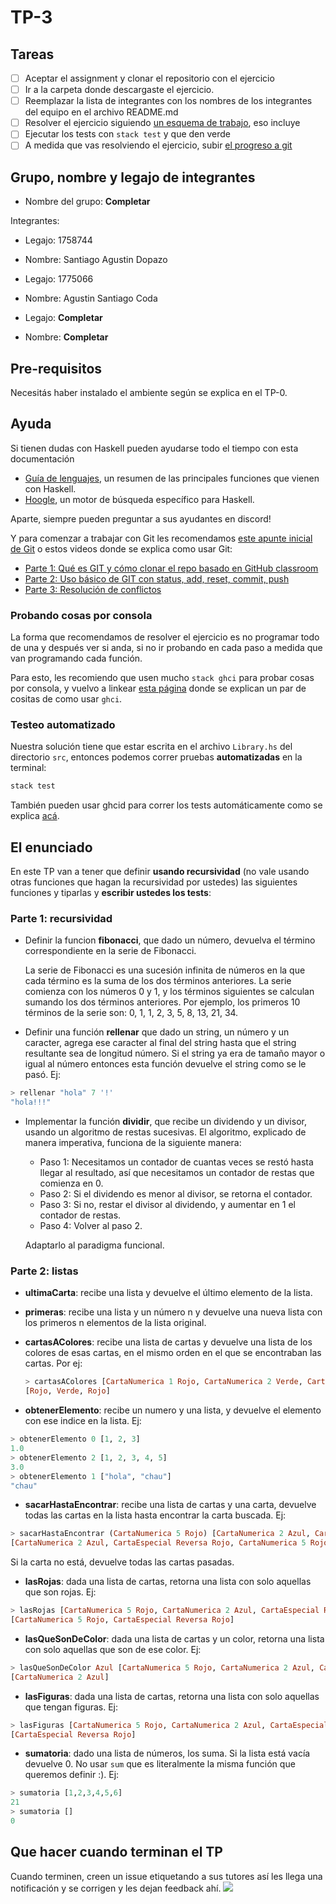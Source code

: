# TP-3

## Tareas

- [ ] Aceptar el assignment y clonar el repositorio con el ejercicio
- [ ] Ir a la carpeta donde descargaste el ejercicio.
- [ ] Reemplazar la lista de integrantes con los nombres de los integrantes del equipo en el archivo README.md
- [ ] Resolver el ejercicio siguiendo [un esquema de trabajo](https://github.com/pdep-utn/enunciados-miercoles-noche/blob/master/pages/haskell/trabajo.md), eso incluye
- [ ] Ejecutar los tests con `stack test` y que den verde
- [ ] A medida que vas resolviendo el ejercicio, subir [el progreso a git](https://github.com/pdep-utn/enunciados-miercoles-noche/blob/master/pages/git/resolverConflictos.md)

## Grupo, nombre y legajo de integrantes

- Nombre del grupo: **Completar**

Integrantes:
- Legajo: 1758744 
- Nombre: Santiago Agustin Dopazo

- Legajo: 1775066
- Nombre: Agustin Santiago Coda

- Legajo: **Completar** 
- Nombre: **Completar**

## Pre-requisitos

Necesitás haber instalado el ambiente según se explica en el TP-0.

## Ayuda

Si tienen dudas con Haskell pueden ayudarse todo el tiempo con esta documentación

- [Guía de lenguajes](https://docs.google.com/document/d/1oJ-tyQJoBtJh0kFcsV9wSUpgpopjGtoyhJdPUdjFIJQ/edit?usp=sharing), un resumen de las principales funciones que vienen con Haskell.
- [Hoogle](https://www.haskell.org/hoogle/), un motor de búsqueda específico para Haskell.

Aparte, siempre pueden preguntar a sus ayudantes en discord!

Y para comenzar a trabajar con Git les recomendamos [este apunte inicial de Git](https://docs.google.com/document/d/1ozqfYCwt-37stynmgAd5wJlNOFKWYQeIZoeqXpAEs0I/edit) o estos videos donde se explica como usar Git:
- [Parte 1: Qué es GIT y cómo clonar el repo basado en GitHub classroom](https://www.youtube.com/watch?v=rRKe7l-ZNvM)
- [Parte 2: Uso básico de GIT con status, add, reset, commit, push](https://www.youtube.com/watch?v=OgasfM5qJJE)
- [Parte 3: Resolución de conflictos](https://www.youtube.com/watch?v=sKcN7cWFniw)

### Probando cosas por consola

La forma que recomendamos de resolver el ejercicio es no programar todo de una y después ver si anda, si no ir probando en cada paso a medida que van programando cada función.

Para esto, les recomiendo que usen mucho `stack ghci` para probar cosas por consola, y vuelvo a linkear [esta página](https://github.com/pdep-utn/enunciados-miercoles-noche/blob/master/pages/haskell/trabajo.md#comandos-%C3%BAtiles) donde se explican un par de cositas de como usar `ghci`.

### Testeo automatizado

Nuestra solución tiene que estar escrita en el archivo `Library.hs` del directorio `src`, entonces podemos correr pruebas **automatizadas** en la terminal:

```bash
stack test
```

También pueden usar ghcid para correr los tests automáticamente como se explica [acá](https://github.com/pdepviernestm/2021-clases/blob/main/clase-02/correrTestsMasRapidoConGhcid.md).

## El enunciado

En este TP van a tener que definir **usando recursividad** (no vale usando otras funciones que hagan la recursividad por ustedes) las siguientes funciones y tiparlas y **escribir ustedes los tests**:

### Parte 1: recursividad

- Definir la funcion **fibonacci**, que dado un número, devuelva el término correspondiente en la serie de Fibonacci.

  La serie de Fibonacci es una sucesión infinita de números en la que cada término es la suma de los dos términos anteriores. La serie comienza con los números 0 y 1, y los términos siguientes se calculan sumando los dos términos anteriores. Por ejemplo, los primeros 10 términos de la serie son: 0, 1, 1, 2, 3, 5, 8, 13, 21, 34.

- Definir una función **rellenar** que dado un string, un número y un caracter, agrega ese caracter al final del string hasta que el string resultante sea de longitud número. Si el string ya era de tamaño mayor o igual al número entonces esta función devuelve el string como se le pasó.
Ej:
```haskell
> rellenar "hola" 7 '!'
"hola!!!"
```

- Implementar la función **dividir**, que recibe un dividendo y un divisor, usando un algoritmo de restas sucesivas. El algoritmo, explicado de manera imperativa, funciona de la siguiente manera:
   - Paso 1: Necesitamos un contador de cuantas veces se restó hasta llegar al resultado, así que necesitamos un contador de restas que comienza en 0.
   - Paso 2: Si el dividendo es menor al divisor, se retorna el contador.
   - Paso 3: Si no, restar el divisor al dividendo, y aumentar en 1 el contador de restas.
   - Paso 4: Volver al paso 2. 

  Adaptarlo al paradigma funcional.

### Parte 2: listas

- **ultimaCarta**: recibe una lista y devuelve el último elemento de la lista.

- **primeras**: recibe una lista y un número n y devuelve una nueva lista con los primeros n elementos de la lista original.

- **cartasAColores**: recibe una lista de cartas y devuelve una lista de los colores de esas cartas, en el mismo orden en el que se encontraban las cartas.
  Por ej:
  ```haskell
  > cartasAColores [CartaNumerica 1 Rojo, CartaNumerica 2 Verde, CartaNumerica 3 Rojo]
  [Rojo, Verde, Rojo]
  ```

- **obtenerElemento**: recibe un numero y una lista, y devuelve el elemento con ese indice en la lista. Ej:
```haskell
> obtenerElemento 0 [1, 2, 3]
1.0
> obtenerElemento 2 [1, 2, 3, 4, 5]
3.0
> obtenerElemento 1 ["hola", "chau"]
"chau"
```

- **sacarHastaEncontrar**: recibe una lista de cartas y una carta, devuelve todas las cartas en la lista hasta encontrar la carta buscada. Ej:
```haskell
> sacarHastaEncontrar (CartaNumerica 5 Rojo) [CartaNumerica 2 Azul, CartaEspecial Reversa Rojo, CartaNumerica 5 Rojo, CartaNumerica 4 Amarillo, CartaNumerica 0 Verde]
[CartaNumerica 2 Azul, CartaEspecial Reversa Rojo, CartaNumerica 5 Rojo]
```
Si la carta no está, devuelve todas las cartas pasadas.

- **lasRojas**: dada una lista de cartas, retorna una lista con solo aquellas que son rojas. Ej:
```haskell
> lasRojas [CartaNumerica 5 Rojo, CartaNumerica 2 Azul, CartaEspecial Reversa Rojo, CartaNumerica 4 Amarillo]
[CartaNumerica 5 Rojo, CartaEspecial Reversa Rojo]
```

- **lasQueSonDeColor**: dada una lista de cartas y un color, retorna una lista con solo aquellas que son de ese color. Ej:
```haskell
> lasQueSonDeColor Azul [CartaNumerica 5 Rojo, CartaNumerica 2 Azul, CartaEspecial Reversa Rojo, CartaNumerica 4 Amarillo]
[CartaNumerica 2 Azul]
```

- **lasFiguras**: dada una lista de cartas, retorna una lista con solo aquellas que tengan figuras. Ej:
```haskell
> lasFiguras [CartaNumerica 5 Rojo, CartaNumerica 2 Azul, CartaEspecial Reversa Rojo, CartaNumerica 4 Amarillo]
[CartaEspecial Reversa Rojo]
```

- **sumatoria**: dado una lista de números, los suma. Si la lista está vacía devuelve 0. No usar `sum` que es literalmente la misma función que queremos definir :). Ej:
```haskell
> sumatoria [1,2,3,4,5,6]
21
> sumatoria []
0
```


## Que hacer cuando terminan el TP

Cuando terminen, creen un issue etiquetando a sus tutores así les llega una notificación y se corrigen y les dejan feedback ahí.
![](https://i.imgur.com/ypeXpBw.gif)
